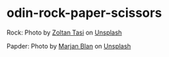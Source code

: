 # odin-rock-paper-scissors

Rock: 
Photo by <a href="https://unsplash.com/@zoltantasi?utm_source=unsplash&utm_medium=referral&utm_content=creditCopyText">Zoltan Tasi</a> on <a href="https://unsplash.com/photos/QxjEi8Fs9Hg?utm_source=unsplash&utm_medium=referral&utm_content=creditCopyText">Unsplash</a>

Papder:
Photo by <a href="https://unsplash.com/@marjan_blan?utm_source=unsplash&utm_medium=referral&utm_content=creditCopyText">Marjan Blan</a> on <a href="https://unsplash.com/backgrounds/art/paper?utm_source=unsplash&utm_medium=referral&utm_content=creditCopyText">Unsplash</a>
  